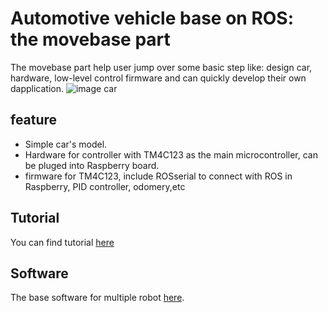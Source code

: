 # Automotive vehicle base on ROS: the movebase part
The movebase part help user jump over some basic step like: design car, hardware, low-level control firmware and can quickly develop their own dapplication.
![image car](./xe_1/myxe)

## feature
- Simple car's model.
- Hardware for controller with TM4C123 as the main microcontroller, can be pluged into Raspberry board.
- firmware for TM4C123, include ROSserial to connect with ROS in Raspberry, PID controller, odomery,etc

## Tutorial
You can find tutorial [here](http://www.payitforward.edu.vn/forum/threads/3172/)

## Software
The base software for multiple robot [here](https://github.com/tuanti1997qn/LuanVan). 
